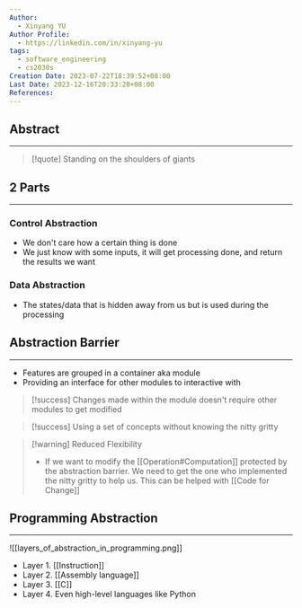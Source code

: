 ```yaml
---
Author:
  - Xinyang YU
Author Profile:
  - https://linkedin.com/in/xinyang-yu
tags:
  - software_engineering
  - cs2030s
Creation Date: 2023-07-22T18:39:52+08:00
Last Date: 2023-12-16T20:33:28+08:00
References: 
---
```

## Abstract
---
>[!quote] Standing on the shoulders of giants


## 2 Parts
---
### Control Abstraction
- We don't care how a certain thing is done
- We just know with some inputs, it will get processing done, and return the results we want

### Data Abstraction
- The states/data that is hidden away from us but is used during the processing

## Abstraction Barrier
---
- Features are grouped in a container aka module
- Providing an interface for other modules to interactive with

>[!success] Changes made within the module doesn't require other modules to get modified

>[!success] Using a set of concepts without knowing the nitty gritty

>[!warning] Reduced Flexibility 
>- If we want to modify the [[Operation#Computation]] protected by the abstraction barrier. We need to get the one who implemented the nitty gritty to help us. This can be helped with [[Code for Change]]


## Programming Abstraction
---
![[layers_of_abstraction_in_programming.png]]
- Layer 1. [[Instruction]]
- Layer 2. [[Assembly language]]
- Layer 3. [[C]]
- Layer 4. Even high-level languages like Python